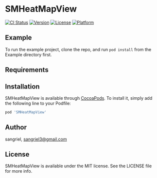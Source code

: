 # SMHeatMapView

[![CI Status](https://img.shields.io/travis/sangriel/SMHeatMapView.svg?style=flat)](https://travis-ci.org/sangriel/SMHeatMapView)
[![Version](https://img.shields.io/cocoapods/v/SMHeatMapView.svg?style=flat)](https://cocoapods.org/pods/SMHeatMapView)
[![License](https://img.shields.io/cocoapods/l/SMHeatMapView.svg?style=flat)](https://cocoapods.org/pods/SMHeatMapView)
[![Platform](https://img.shields.io/cocoapods/p/SMHeatMapView.svg?style=flat)](https://cocoapods.org/pods/SMHeatMapView)

## Example

To run the example project, clone the repo, and run `pod install` from the Example directory first.

## Requirements

## Installation

SMHeatMapView is available through [CocoaPods](https://cocoapods.org). To install
it, simply add the following line to your Podfile:

```ruby
pod 'SMHeatMapView'
```

## Author

sangriel, sangriel3@gmail.com

## License

SMHeatMapView is available under the MIT license. See the LICENSE file for more info.
